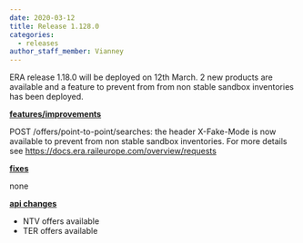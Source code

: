 ```yaml
---
date: 2020-03-12
title: Release 1.128.0
categories:
  - releases
author_staff_member: Vianney
---
```

ERA release 1.18.0 will be deployed on 12th March. 2 new products are available and a feature to prevent from from non stable sandbox inventories has been deployed.

<!--more-->

**<u>features/improvements</u>**

POST /offers/point-to-point/searches: the header X-Fake-Mode is now available to prevent from non stable sandbox inventories. For more details see  https://docs.era.raileurope.com/overview/requests


**<u>fixes</u>**

none

**<u>api changes</u>**

- NTV offers available
- TER offers available


  
